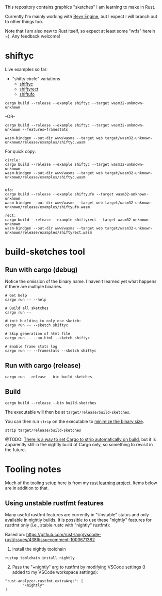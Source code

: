 This repository contains graphics "sketches" I am learning to make in Rust. 

Currently I'm mainly working with [Bevy Engine](https://bevyengine.org), but I expect I will branch out to other things too.

Note that I am also new to Rust itself, so expect at least some "wtfs" herein =). Any feedback welcome! 


# shiftyc

Live examples so far:

* "shifty circle" variations
    * [shiftyc](https://irfanbaig.com/shiftyc.html)
    * [shiftyrect](https://irfanbaig.com/shiftyrect.html)
    * [shiftufo](https://irfanbaig.com/shiftyufo.html)


```
cargo build --release --example shiftyc --target wasm32-unknown-unknown
```

-OR-

```
cargo build --release --example shiftyc --target wasm32-unknown-unknown --features=framestats
```


```
wasm-bindgen --out-dir www/wasms --target web target/wasm32-unknown-unknown/release/examples/shiftyc.wasm
```

For quick copy:

```
circle:
cargo build --release --example shiftyc --target wasm32-unknown-unknown
wasm-bindgen --out-dir www/wasms --target web target/wasm32-unknown-unknown/release/examples/shiftyc.wasm


ufo:
cargo build --release --example shiftyufo --target wasm32-unknown-unknown
wasm-bindgen --out-dir www/wasms --target web target/wasm32-unknown-unknown/release/examples/shiftyufo.wasm

rect:
cargo build --release --example shiftyrect --target wasm32-unknown-unknown
wasm-bindgen --out-dir www/wasms --target web target/wasm32-unknown-unknown/release/examples/shiftyrect.wasm
```


# build-sketches tool

## Run with cargo (debug)

Notice the omission of the binary name. I haven't learned yet what happens if there are multiple binaries.

```
# Get help
cargo run -- --help

# Build all sketches
cargo run -- 

#Limit building to only one sketch:
cargo run -- --sketch shiftyc

# Skip generation of html file
cargo run -- --no-html --sketch shiftyc

# Enable frame stats log
cargo run -- --framestats --sketch shiftyc

```

## Run with cargo (release)

```
cargo run --release --bin build-sketches
```

## Build

```
cargo build --release --bin build-sketches
```

The executable will then be at `target/release/build-sketches`.

You can then run `strip` on the executable to [minimize the binary size](https://github.com/johnthagen/min-sized-rust). 


```
strip target/release/build-sketches
```

@TODO: [There is a way to set Cargo to strip automatically on build](https://doc.rust-lang.org/cargo/reference/unstable.html#profile-strip-option), but it is apparently still in the nightly build of Cargo only, so something to revisit in the future. 


# Tooling notes

Much of the tooling setup here is from my [rust learning project](https://github.com/riverfr0zen/riverfr0zen-learns-rust). Items below are in addition to that.


## Using unstable rustfmt features

Many useful rustfmt features are currently in "Unstable" status and only available in nightly builds. It is possible to use these "nightly" features for rustfmt only (i.e., stable rustc with "nightly" rustfmt):

Based on: https://github.com/rust-lang/vscode-rust/issues/438#issuecomment-1003671382


1. Install the nightly toolchain

`rustup toolchain install nightly`

2. Pass the "+nightly" arg to rustfmt by modifying VSCode settings (I added to my VSCode workspace settings):

```
"rust-analyzer.rustfmt.extraArgs": [
        "+nightly"
]
```

